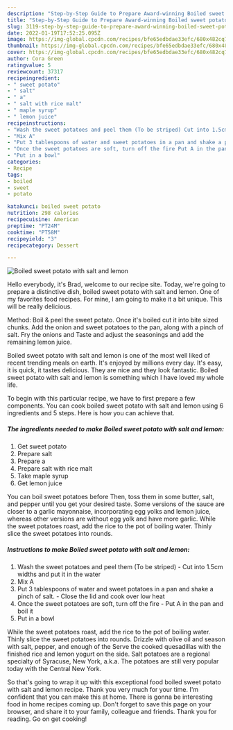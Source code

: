 ```yaml
---
description: "Step-by-Step Guide to Prepare Award-winning Boiled sweet potato with salt and lemon"
title: "Step-by-Step Guide to Prepare Award-winning Boiled sweet potato with salt and lemon"
slug: 3119-step-by-step-guide-to-prepare-award-winning-boiled-sweet-potato-with-salt-and-lemon
date: 2022-01-19T17:52:25.095Z
image: https://img-global.cpcdn.com/recipes/bfe65edbdae33efc/680x482cq70/boiled-sweet-potato-with-salt-and-lemon-recipe-main-photo.jpg
thumbnail: https://img-global.cpcdn.com/recipes/bfe65edbdae33efc/680x482cq70/boiled-sweet-potato-with-salt-and-lemon-recipe-main-photo.jpg
cover: https://img-global.cpcdn.com/recipes/bfe65edbdae33efc/680x482cq70/boiled-sweet-potato-with-salt-and-lemon-recipe-main-photo.jpg
author: Cora Green
ratingvalue: 5
reviewcount: 37317
recipeingredient:
- " sweet potato"
- " salt"
- " a"
- " salt with rice malt"
- " maple syrup"
- " lemon juice"
recipeinstructions:
- "Wash the sweet potatoes and peel them (To be striped) Cut into 1.5cm widths and put it in the water"
- "Mix A"
- "Put 3 tablespoons of water and sweet potatoes in a pan and shake a pinch of salt. Close the lid and cook over low heat"
- "Once the sweet potatoes are soft, turn off the fire Put A in the pan and boil it"
- "Put in a bowl"
categories:
- Recipe
tags:
- boiled
- sweet
- potato

katakunci: boiled sweet potato 
nutrition: 298 calories
recipecuisine: American
preptime: "PT24M"
cooktime: "PT58M"
recipeyield: "3"
recipecategory: Dessert

---
```



![Boiled sweet potato with salt and lemon](https://img-global.cpcdn.com/recipes/bfe65edbdae33efc/680x482cq70/boiled-sweet-potato-with-salt-and-lemon-recipe-main-photo.jpg)

Hello everybody, it's Brad, welcome to our recipe site. Today, we're going to prepare a distinctive dish, boiled sweet potato with salt and lemon. One of my favorites food recipes. For mine, I am going to make it a bit unique. This will be really delicious.

Method: Boil &amp; peel the sweet potato. Once it&#39;s boiled cut it into bite sized chunks. Add the onion and sweet potatoes to the pan, along with a pinch of salt. Fry the onions and Taste and adjust the seasonings and add the remaining lemon juice.

Boiled sweet potato with salt and lemon is one of the most well liked of recent trending meals on earth. It's enjoyed by millions every day. It's easy, it is quick, it tastes delicious. They are nice and they look fantastic. Boiled sweet potato with salt and lemon is something which I have loved my whole life.


To begin with this particular recipe, we have to first prepare a few components. You can cook boiled sweet potato with salt and lemon using 6 ingredients and 5 steps. Here is how you can achieve that.

<!--inarticleads1-->

##### The ingredients needed to make Boiled sweet potato with salt and lemon:

1. Get  sweet potato
1. Prepare  salt
1. Prepare  a
1. Prepare  salt with rice malt
1. Take  maple syrup
1. Get  lemon juice


You can boil sweet potatoes before Then, toss them in some butter, salt, and pepper until you get your desired taste. Some versions of the sauce are closer to a garlic mayonnaise, incorporating egg yolks and lemon juice, whereas other versions are without egg yolk and have more garlic. While the sweet potatoes roast, add the rice to the pot of boiling water. Thinly slice the sweet potatoes into rounds. 

<!--inarticleads2-->

##### Instructions to make Boiled sweet potato with salt and lemon:

1. Wash the sweet potatoes and peel them (To be striped) - Cut into 1.5cm widths and put it in the water
1. Mix A
1. Put 3 tablespoons of water and sweet potatoes in a pan and shake a pinch of salt. - Close the lid and cook over low heat
1. Once the sweet potatoes are soft, turn off the fire - Put A in the pan and boil it
1. Put in a bowl


While the sweet potatoes roast, add the rice to the pot of boiling water. Thinly slice the sweet potatoes into rounds. Drizzle with olive oil and season with salt, pepper, and enough of the Serve the cooked quesadillas with the finished rice and lemon yogurt on the side. Salt potatoes are a regional specialty of Syracuse, New York, a.k.a. The potatoes are still very popular today with the Central New York. 

So that's going to wrap it up with this exceptional food boiled sweet potato with salt and lemon recipe. Thank you very much for your time. I'm confident that you can make this at home. There is gonna be interesting food in home recipes coming up. Don't forget to save this page on your browser, and share it to your family, colleague and friends. Thank you for reading. Go on get cooking!
